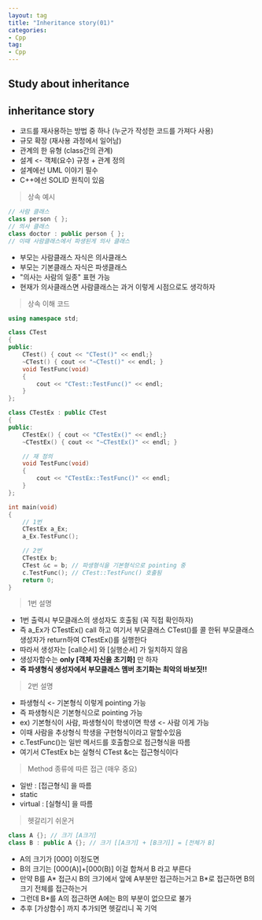 ```yaml
---
layout: tag
title: "Inheritance story(01)"
categories:
- Cpp
tag:
- Cpp
---
```

## Study about inheritance

## inheritance story

- 코드를 재사용하는 방법 중 하나 (누군가 작성한 코드를 가져다 사용)
- 규모 확장 (재사용 과정에서 일어남)
- 관계의 한 유형 (class간의 관계)
- 설계 <- 객체(요수) 규정 + 관계 정의
- 설계에선 UML 이야기 필수
- C++에선 SOLID 원칙이 있음

> 상속 예시

```cpp
// 사람 클래스
class person { };
// 의사 클래스
class doctor : public person { };
// 이때 사람클래스에서 파생된게 의사 클래스
```

- 부모는 사람클래스 자식은 의사클래스
- 부모는 기본클래스 자식은 파생클래스
- "의사는 사람의 일종" 표현 가능
- 현재가 의사클래스면 사람클래스는 과거
이렇게 시점으로도 생각하자

> 상속 이해 코드

```cpp
using namespace std;

class CTest
{
public:
    CTest() { cout << "CTest()" << endl;}
    ~CTest() { cout << "~CTest()" << endl; }  
    void TestFunc(void)
    {
        cout << "CTest::TestFunc()" << endl;
    }
};

class CTestEx : public CTest
{
public:
    CTestEx() { cout << "CTestEx()" << endl;}
    ~CTestEx() { cout << "~CTestEx()" << endl; }  

    // 재 정의
    void TestFunc(void)
    {
        cout << "CTestEx::TestFunc()" << endl;
    }
};

int main(void)
{
    // 1번
    CTestEx a_Ex;
    a_Ex.TestFunc();

    // 2번
    CTestEx b;
    CTest &c = b; // 파생형식을 기본형식으로 pointing 중
    c.TestFunc(); // CTest::TestFunc() 호출됨
    return 0;
}
```

> 1번 설명

- 1번 출력시 부모클래스의 생성자도 호출됨 (꼭 직접 확인하자)
- 즉 a_Ex가 CTestEx() call 하고 여기서 부모클래스 CTest()를 콜 한뒤 부모클래스 생성자가 return하여 CTestEx()를 실행한다
- 따라서 생성자는 [call순서] 와 [실행순서] 가 일치하지 않음
- 생성자함수는 **only [객체 자신을 초기화]** 만 하자
- **즉 파생형식 생성자에서 부모클래스 멤버 초기화는 최악의 바보짓!!**

> 2번 설명

- 파생형식 <- 기본형식 이렇게 pointing 가능
- 즉 파생형식은 기본형식으로 pointing 가능
- ex) 기본형식이 사람, 파생형식이 학생이면 학생 <- 사람 이게 가능
- 이때 사람을 추상형식 학생을 구현형식이라고 말할수있음
- c.TestFunc()는 일반 메서드를 호출함으로 접근형식을 따름
- 여기서 CTestEx b는 실형식 CTest &c는 접근형식이다

> Method 종류에 따른 접근 (매우 중요)

- 일반 : [접근형식] 을 따름
- static
- virtual : [실형식] 을 따름

> 헷갈리기 쉬운거

```cpp
class A {}; // 크기 [A크기]
class B : public A {}; // 크기 [[A크기] + [B크기]] = [전체가 B]
```

- A의 크기가 [000] 이정도면
- B의 크기는 [000(A)]+[000(B)] 이걸 합쳐서 B 라고 부른다
- 만약 B를 A* 접근시 B의 크기에서 앞에 A부분만 접근하는거고 B*로 접근하면 B의 크기 전체를 접근하는거
- 그런데 B*를 A의 접근하면 A에는 B의 부분이 없으므로 불가
- 추후 [가상함수] 까지 추가되면 헷갈리니 꼭 기억